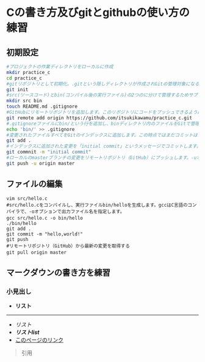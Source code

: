 # Cの書き方及びgitとgithubの使い方の練習
## 初期設定
```bash
#プロジェクトの作業ディレクトリをローカルに作成  
mkdir practice_c  
cd practice_c  
#gitリポジトリとして初期化。.gitという隠しディレクトリが作成されGitの管理対象になる  
git init
#src(ソースコード)とbin(コンパイル後の実行ファイル)の2つのに分けて管理するためサブディレクトリを作成します。  
mkdir src bin    
touch README.md .gitignore  
#GitHubにリモートリポジトリを追加します。このリポジトリにコードをプッシュできるようになります。   
git remote add origin https://github.com/itsukikawamu/practice_c.git
#.gitignoreファイルにbin/という行を追加し、binディレクトリ内のファイルをGitで管理しないように指定します。    
echo 'bin/' >> .gitignore  　　 
#変更されたファイルすべてをGitのインデックスに追加します。この時点ではまだコミットはされません。　　
git add .
#インデックスに追加された変更を「initial commit」というメッセージでコミットします。  
git commnit -m "initial commit"
#ローカルのmasterブランチの変更をリモートリポジトリ（GitHub）にプッシュします。-uオプションは、今後のgit pushがこのリモートブランチを対象にするように設定します。  
git push -u origin master    
```
## ファイルの編集
```
vim src/hello.c
#src/hello.cをコンパイルし、実行ファイルbin/helloを生成します。gccはC言語のコンパイラで、-oオプションで出力ファイル名を指定します。  
gcc src/hello.c -o bin/hello　　  
./bin/hello  
git add .  
git commit -m "hello,world!"  
git push
#リモートリポジトリ（GitHub）から最新の変更を取得する    
git pull origin master　　
```
## マークダウンの書き方を練習
### 小見出し
- **リスト**
---
- *リスト*
- ***リストlist***  
- [このページのリンク](https://github.com/itsukikawamu/practice_c/blob/master/note.md)
> 引用



